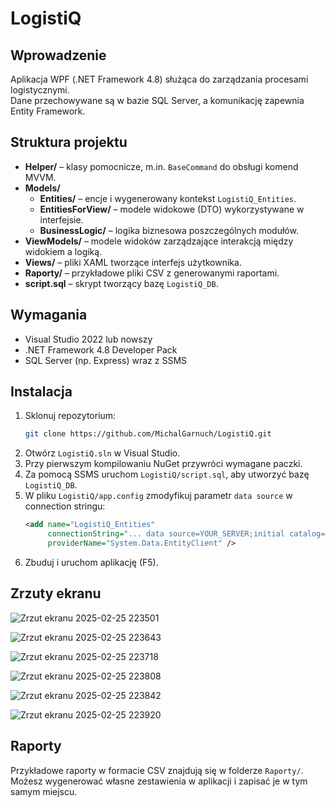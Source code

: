 # LogistiQ

## Wprowadzenie
Aplikacja WPF (.NET Framework 4.8) służąca do zarządzania procesami logistycznymi.  
Dane przechowywane są w bazie SQL Server, a komunikację zapewnia Entity Framework.

## Struktura projektu
- **Helper/** – klasy pomocnicze, m.in. `BaseCommand` do obsługi komend MVVM.
- **Models/**
  - **Entities/** – encje i wygenerowany kontekst `LogistiQ_Entities`.
  - **EntitiesForView/** – modele widokowe (DTO) wykorzystywane w interfejsie.
  - **BusinessLogic/** – logika biznesowa poszczególnych modułów.
- **ViewModels/** – modele widoków zarządzające interakcją między widokiem a logiką.
- **Views/** – pliki XAML tworzące interfejs użytkownika.
- **Raporty/** – przykładowe pliki CSV z generowanymi raportami.
- **script.sql** – skrypt tworzący bazę `LogistiQ_DB`.

## Wymagania
- Visual Studio 2022 lub nowszy
- .NET Framework 4.8 Developer Pack
- SQL Server (np. Express) wraz z SSMS

## Instalacja
1. Sklonuj repozytorium:
   ```bash
   git clone https://github.com/MichalGarnuch/LogistiQ.git
   ```
2. Otwórz `LogistiQ.sln` w Visual Studio.
3. Przy pierwszym kompilowaniu NuGet przywróci wymagane paczki.
4. Za pomocą SSMS uruchom `LogistiQ/script.sql`, aby utworzyć bazę `LogistiQ_DB`.
5. W pliku `LogistiQ/app.config` zmodyfikuj parametr `data source` w connection stringu:
   ```xml
   <add name="LogistiQ_Entities"
        connectionString="... data source=YOUR_SERVER;initial catalog=LogistiQ_DB; ..."
        providerName="System.Data.EntityClient" />
   ```
6. Zbuduj i uruchom aplikację (F5).

## Zrzuty ekranu

![Zrzut ekranu 2025-02-25 223501](https://github.com/user-attachments/assets/b5e1fc2c-6ef0-40b1-b377-6e909df04d1c)

![Zrzut ekranu 2025-02-25 223643](https://github.com/user-attachments/assets/70e26645-33e7-4ac8-832a-9490c9f6d85c)

![Zrzut ekranu 2025-02-25 223718](https://github.com/user-attachments/assets/3f4d2404-4c20-42c7-a1ad-061965aeb37b)

![Zrzut ekranu 2025-02-25 223808](https://github.com/user-attachments/assets/2fd52389-d452-4505-93bf-e0c606263095)

![Zrzut ekranu 2025-02-25 223842](https://github.com/user-attachments/assets/187b3a77-5b7c-42e7-88d8-88658fc4d8a7)

![Zrzut ekranu 2025-02-25 223920](https://github.com/user-attachments/assets/360540ab-0dd8-4ff7-9d2f-de4392e58f51)

## Raporty
Przykładowe raporty w formacie CSV znajdują się w folderze `Raporty/`.  
Możesz wygenerować własne zestawienia w aplikacji i zapisać je w tym samym miejscu.



